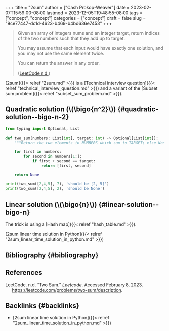 +++
title = "2sum"
author = ["Cash Prokop-Weaver"]
date = 2023-02-07T15:59:00-08:00
lastmod = 2023-12-05T19:48:55-08:00
tags = ["concept", "concept"]
categories = ["concept"]
draft = false
slug = "9ce77447-dc1d-4623-b469-b4bd636e7453"
+++

> Given an array of integers nums and an integer target, return indices of the two numbers such that they add up to target.
>
> You may assume that each input would have exactly one solution, and you may not use the same element twice.
>
> You can return the answer in any order.
>
> (<a href="#citeproc_bib_item_1">LeetCode n.d.</a>)

[2sum]({{< relref "2sum.md" >}}) is a [Technical interview question]({{< relref "technical_interview_question.md" >}}) and a variant of the [Subset sum problem]({{< relref "subset_sum_problem.md" >}}).


## Quadratic solution (\\(\bigo{n^2}\\)) {#quadratic-solution--bigo-n-2}

```python
from typing import Optional, List

def two_sum(numbers: List[int], target: int) -> Optional[List[int]]:
    """Return the two elements in NUMBERS which sum to TARGET; else None."""

    for first in numbers:
        for second in numbers[1:]:
            if first + second == target:
                return [first, second]

    return None

print(two_sum([2,4,5], 7), 'should be [2, 5]')
print(two_sum([2,4,5], 2), 'should be None')
```


## Linear solution (\\(\bigo{n}\\)) {#linear-solution--bigo-n}

The trick is using a [Hash map]({{< relref "hash_table.md" >}}).

[2sum linear time solution in Python]({{< relref "2sum_linear_time_solution_in_python.md" >}})


## Bibliography {#bibliography}

## References

<style>.csl-entry{text-indent: -1.5em; margin-left: 1.5em;}</style><div class="csl-bib-body">
  <div class="csl-entry"><a id="citeproc_bib_item_1"></a>LeetCode. n.d. “Two Sum.” <i>Leetcode</i>. Accessed February 8, 2023. <a href="https://leetcode.com/problems/two-sum/description">https://leetcode.com/problems/two-sum/description</a>.</div>
</div>


## Backlinks {#backlinks}

-   [2sum linear time solution in Python]({{< relref "2sum_linear_time_solution_in_python.md" >}})
